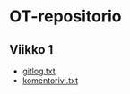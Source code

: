 # OT-repositorio

## Viikko 1
* [gitlog.txt](https://github.com/eerorant/ot-harjoitustyo/blob/master/laskarit/viikko1/gitlog.txt)
* [komentorivi.txt](https://github.com/eerorant/ot-harjoitustyo/blob/master/laskarit/viikko1/komentorivi.txt)
